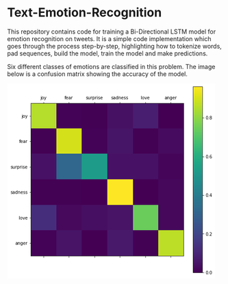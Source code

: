 # Text-Emotion-Recognition

This repository contains code for training a Bi-Directional LSTM model for emotion recognition on tweets. 
It is a simple code implementation which goes through the process step-by-step, highlighting how to tokenize words, pad sequences, build the model, train the model and make predictions.


Six different classes of emotions are classified in this problem. The image below is a confusion matrix showing the accuracy of the model.

![github image](https://github.com/Judithcodes/Text-Emotion-Recognition/blob/main/download.png)
